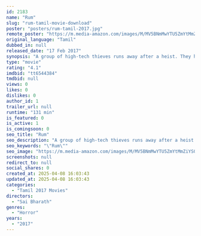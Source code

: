 ```yaml
---
id: 2183
name: "Rum"
slug: "rum-tamil-movie-download"
poster: "posters/rum-tamil-2017.jpg"
remote_poster: "https://m.media-amazon.com/images/M/MV5BNmMwYTU5ZmYtMmZiYS00NTcwLWI1YjUtOTVlYWJiOGEzMDEwXkEyXkFqcGdeQXVyMTEzNzg0Mjkx._V1_SX300.jpg"
original_language: "Tamil"
dubbed_in: null
released_date: "17 Feb 2017"
synopsis: "A group of high-tech thieves runs away after a heist. They hide out in an old house, only to find that the house is haunted."
type: "movie"
rating: "4.1"
imdbid: "tt6544384"
tmdbid: null
views: 0
likes: 0
dislikes: 0
author_id: 1
trailer_url: null
runtime: "131 min"
is_featured: 0
is_active: 1
is_comingsoon: 0
seo_title: "Rum"
seo_description: "A group of high-tech thieves runs away after a heist. They hide out in an old house, only to find that the house is haunted."
seo_keywords: "\"Rum\""
seo_image: "https://m.media-amazon.com/images/M/MV5BNmMwYTU5ZmYtMmZiYS00NTcwLWI1YjUtOTVlYWJiOGEzMDEwXkEyXkFqcGdeQXVyMTEzNzg0Mjkx._V1_SX300.jpg"
screenshots: null
redirect_to: null
social_shares: 0
created_at: 2025-04-08 16:03:43
updated_at: 2025-04-08 16:03:43
categories:
  - "Tamil 2017 Movies"
directors:
  - "Sai Bharath"
genres:
  - "Horror"
years:
  - "2017"
---
```

